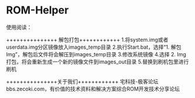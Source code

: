 # ROM-Helper
使用阅读：  

+++++++++++++++ 解包打包++++++++++++
1.将system.img或者userdata.img分区镜像放入images_temp目录 
2.执行Start.bat，选择“1. 解包Img”，解包后文件将会解压到images_temp目录 
3.修改系统镜像 
4.选择 2. Img打包，将会重新生成一个新的镜像文件到images_out目录 
5.替换到刷机包里进行刷机   

+++++++++++++++关于我们++++++++++++ 
宅科技-极客论坛bbs.zecoki.com，有价值的技术资料和解决方案综合ROM开发技术分享论坛
